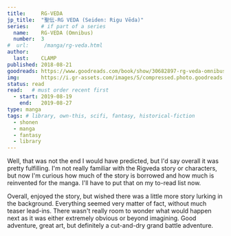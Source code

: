 ```yaml
---
title:     RG-VEDA 
jp_title:  "聖伝-RG VEDA (Seiden: Rigu Vēda)"
series:    # if part of a series
  name:    RG-VEDA (Omnibus)
  number:  3
#  url:     /manga/rg-veda.html
author: 
  last:    CLAMP
published: 2018-08-21 
goodreads: https://www.goodreads.com/book/show/30682897-rg-veda-omnibus-volume-3
img:       https://i.gr-assets.com/images/S/compressed.photo.goodreads.com/books/1502448470i/30682897._SX120_.jpg
status: read
read:   # must order recent first
  - start: 2019-08-19  
    end:   2019-08-27
type: manga
tags: # library, own-this, scifi, fantasy, historical-fiction
  - shonen
  - manga
  - fantasy
  - library
---
```


Well, that was not the end I would have predicted, but I'd say overall it was pretty fulfilling. I'm not really familiar with the Rigveda story or characters, but now I'm curious how much of the story is borrowed and how much is reinvented for the manga. I'll have to put that on my to-read list now. 

Overall, enjoyed the story, but wished there was a little more story lurking in the background. Everything seemed very matter of fact, without much teaser lead-ins. There wasn't really room to wonder what would happen next as it was either extremely obvious or beyond imagining. Good adventure, great art, but definitely a cut-and-dry grand battle adventure.